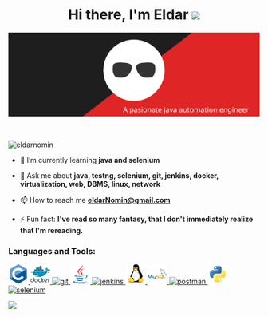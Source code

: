 <h1 align="center">Hi there, I'm Eldar <a target="_blank" rel="noopener noreferrer nofollow" href="https://camo.githubusercontent.com/e8e7b06ecf583bc040eb60e44eb5b8e0ecc5421320a92929ce21522dbc34c891/68747470733a2f2f6d656469612e67697068792e636f6d2f6d656469612f6876524a434c467a6361737252346961377a2f67697068792e676966"><img width="30" src="https://camo.githubusercontent.com/e8e7b06ecf583bc040eb60e44eb5b8e0ecc5421320a92929ce21522dbc34c891/68747470733a2f2f6d656469612e67697068792e636f6d2f6d656469612f6876524a434c467a6361737252346961377a2f67697068792e676966" style="max-width: 100%;"></a> </h1>

<img src="https://raw.githubusercontent.com/eldarnomin/eldarnomin/master/assets/bear.svg" alt="Social banner for eldarnomin" style="max-width: 100%;">
<p dir="auto"><a href="https://github.com/EldarNomin" rel="nofollow">
<a href="https://t.me/eldarnomin" rel="nofollow">
<img src="https://camo.githubusercontent.com/83cabfb75a75d7f14bcdfd42fe97285a5094293858480b949346910157e149b4/68747470733a2f2f696d672e736869656c64732e696f2f62616467652f2d54656c656772616d2d4646463f266c6f676f3d54656c656772616d" alt="" data-canonical-src="https://img.shields.io/badge/-Telegram-FFF?&amp;logo=Telegram" style="max-width: 400%;"></a>
</p>
  
<p align="left"> <img src="https://komarev.com/ghpvc/?username=eldarnomin&label=Profile%20views&color=0e75b6&style=flat" alt="eldarnomin" /> </p>

- 🌱 I’m currently learning **java and selenium**

- 💬 Ask me about **java, testng, selenium, git, jenkins, docker, virtualization, web, DBMS, linux, network**

- 📫 How to reach me **eldarNomin@gmail.com**

- ⚡ Fun fact: **I've read so many fantasy, that I don't immediately realize that I'm rereading.**

<p align="left">
</p>
<h3 align="left">Languages and Tools:</h3>
<p align="left"> <a href="https://www.cprogramming.com/" target="_blank" rel="noreferrer"> <img src="https://raw.githubusercontent.com/devicons/devicon/master/icons/c/c-original.svg" alt="c" width="40" height="40"/> </a> <a href="https://www.docker.com/" target="_blank" rel="noreferrer"> <img src="https://raw.githubusercontent.com/devicons/devicon/master/icons/docker/docker-original-wordmark.svg" alt="docker" width="40" height="40"/> </a> <a href="https://git-scm.com/" target="_blank" rel="noreferrer"> <img src="https://www.vectorlogo.zone/logos/git-scm/git-scm-icon.svg" alt="git" width="40" height="40"/> </a> <a href="https://www.java.com" target="_blank" rel="noreferrer"> <img src="https://raw.githubusercontent.com/devicons/devicon/master/icons/java/java-original.svg" alt="java" width="40" height="40"/> </a> <a href="https://www.jenkins.io" target="_blank" rel="noreferrer"> <img src="https://www.vectorlogo.zone/logos/jenkins/jenkins-icon.svg" alt="jenkins" width="40" height="40"/> </a> <a href="https://www.linux.org/" target="_blank" rel="noreferrer"> <img src="https://raw.githubusercontent.com/devicons/devicon/master/icons/linux/linux-original.svg" alt="linux" width="40" height="40"/> </a> <a href="https://www.mysql.com/" target="_blank" rel="noreferrer"> <img src="https://raw.githubusercontent.com/devicons/devicon/master/icons/mysql/mysql-original-wordmark.svg" alt="mysql" width="40" height="40"/> </a> <a href="https://postman.com" target="_blank" rel="noreferrer"> <img src="https://www.vectorlogo.zone/logos/getpostman/getpostman-icon.svg" alt="postman" width="40" height="40"/> </a> <a href="https://www.python.org" target="_blank" rel="noreferrer"> <img src="https://raw.githubusercontent.com/devicons/devicon/master/icons/python/python-original.svg" alt="python" width="40" height="40"/> </a> <a href="https://www.selenium.dev" target="_blank" rel="noreferrer"> <img src="https://raw.githubusercontent.com/detain/svg-logos/780f25886640cef088af994181646db2f6b1a3f8/svg/selenium-logo.svg" alt="selenium" width="40" height="40"/>
  </a> 
</p>
<a href="https://github.com/EldarNomin" rel="nofollow"> <img src="https://camo.githubusercontent.com/2dd856c5ba7010a9cb3fba8fd99a6489cc6d0c17b9a78d586f4a76cd74982785/68747470733a2f2f6d656469612e67697068792e636f6d2f6d656469612f567577396d35775876694649512f736f757263652e676966" height="auto" data-canonical-src="https://media.giphy.com/media/Vuw9m5wXviFIQ/source.gif" style="max-width: 100%; display: inline-block;" data-target="animated-image.originalImage">
</a>
